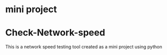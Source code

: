 # mini project
# Check-Network-speed
This is a network speed testing tool created as a mini project using python 
